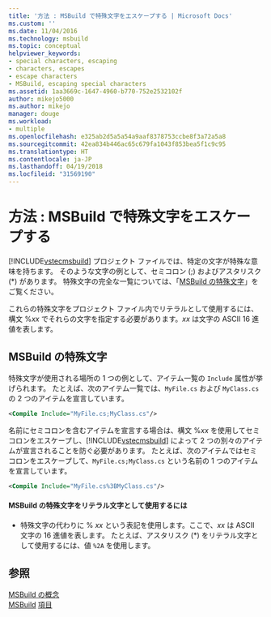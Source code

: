 ```yaml
---
title: '方法 : MSBuild で特殊文字をエスケープする | Microsoft Docs'
ms.custom: ''
ms.date: 11/04/2016
ms.technology: msbuild
ms.topic: conceptual
helpviewer_keywords:
- special characters, escaping
- characters, escapes
- escape characters
- MSBuild, escaping special characters
ms.assetid: 1aa3669c-1647-4960-b770-752e2532102f
author: mikejo5000
ms.author: mikejo
manager: douge
ms.workload:
- multiple
ms.openlocfilehash: e325ab2d5a5a54a9aaf8378753ccbe8f3a72a5a8
ms.sourcegitcommit: 42ea834b446ac65c679fa1043f853bea5f1c9c95
ms.translationtype: HT
ms.contentlocale: ja-JP
ms.lasthandoff: 04/19/2018
ms.locfileid: "31569190"
---
```

# <a name="how-to-escape-special-characters-in-msbuild"></a>方法 : MSBuild で特殊文字をエスケープする
[!INCLUDE[vstecmsbuild](../extensibility/internals/includes/vstecmsbuild_md.md)] プロジェクト ファイルでは、特定の文字が特殊な意味を持ちます。 そのような文字の例として、セミコロン (;) およびアスタリスク (*) があります。 特殊文字の完全な一覧については、「[MSBuild の特殊文字](../msbuild/msbuild-special-characters.md)」をご覧ください。  
  
 これらの特殊文字をプロジェクト ファイル内でリテラルとして使用するには、構文 %*xx* でそれらの文字を指定する必要があります。*xx* は文字の ASCII 16 進値を表します。  
  
## <a name="msbuild-special-characters"></a>MSBuild の特殊文字  
 特殊文字が使用される場所の 1 つの例として、アイテム一覧の `Include` 属性が挙げられます。 たとえば、次のアイテム一覧では、`MyFile.cs` および `MyClass.cs` の 2 つのアイテムを宣言しています。  
  
```xml  
<Compile Include="MyFile.cs;MyClass.cs"/>  
```  
  
 名前にセミコロンを含むアイテムを宣言する場合は、構文 %*xx* を使用してセミコロンをエスケープし、[!INCLUDE[vstecmsbuild](../extensibility/internals/includes/vstecmsbuild_md.md)] によって 2 つの別々のアイテムが宣言されることを防ぐ必要があります。 たとえば、次のアイテムではセミコロンをエスケープして、`MyFile.cs;MyClass.cs` という名前の 1 つのアイテムを宣言しています。  
  
```xml  
<Compile Include="MyFile.cs%3BMyClass.cs"/>  
```  
  
#### <a name="to-use-an-msbuild-special-character-as-a-literal-character"></a>MSBuild の特殊文字をリテラル文字として使用するには  
  
-   特殊文字の代わりに % *xx* という表記を使用します。ここで、*xx* は ASCII 文字の 16 進値を表します。 たとえば、アスタリスク (*) をリテラル文字として使用するには、値 `%2A` を使用します。  
  
## <a name="see-also"></a>参照  
 [MSBuild の概念](../msbuild/msbuild-concepts.md)   
 [MSBuild](../msbuild/msbuild.md) [項目](../msbuild/msbuild-items.md)